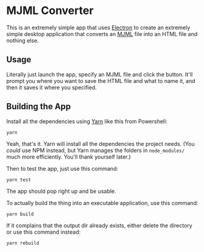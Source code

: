 # MJML Converter

This is an extremely simple app that uses [Electron](https://electron.atom.io/)
to create an extremely simple desktop application that converts an
[MJML](https://mjml.io) file into an HTML file and nothing else.

## Usage

Literally just launch the app, specify an MJML file and click the button. It'll
prompt you where you want to save the HTML file and what to name it, and then
it saves it where you specified.

## Building the App

Install all the dependencies using [Yarn](https://yarnpkg.com/en/) like this from
Powershell:

```
yarn
```

Yeah, that's it. Yarn will install all the dependencies the project needs. (You
_could_ use NPM instead, but Yarn manages the folders in `node_modules/` much more
efficiently. You'll thank yourself later.)

Then to test the app, just use this command:

```
yarn test
```

The app should pop right up and be usable.

To actually build the thing into an executable application, use this command:

```
yarn build
```

If it complains that the output dir already exists, either delete the directory
or use this command instead:

```
yarn rebuild
```
